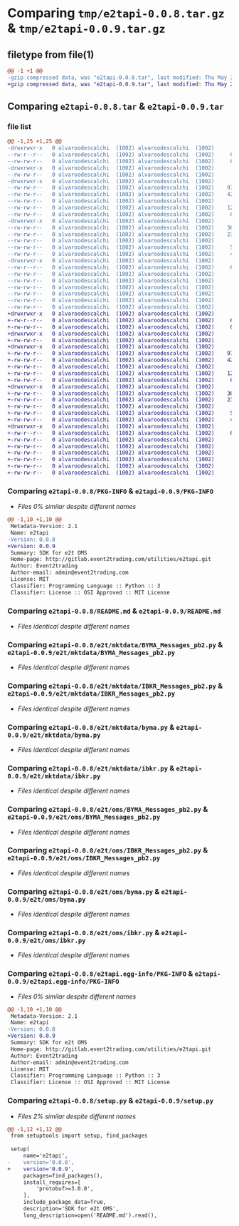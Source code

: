 # Comparing `tmp/e2tapi-0.0.8.tar.gz` & `tmp/e2tapi-0.0.9.tar.gz`

## filetype from file(1)

```diff
@@ -1 +1 @@
-gzip compressed data, was "e2tapi-0.0.8.tar", last modified: Thu May 23 19:53:01 2024, max compression
+gzip compressed data, was "e2tapi-0.0.9.tar", last modified: Thu May 23 19:57:52 2024, max compression
```

## Comparing `e2tapi-0.0.8.tar` & `e2tapi-0.0.9.tar`

### file list

```diff
@@ -1,25 +1,25 @@
-drwxrwxr-x   0 alvaroodescalchi  (1002) alvaroodescalchi  (1002)        0 2024-05-23 19:53:01.890423 e2tapi-0.0.8/
--rw-r--r--   0 alvaroodescalchi  (1002) alvaroodescalchi  (1002)     6641 2024-05-23 19:53:01.886423 e2tapi-0.0.8/PKG-INFO
--rw-rw-r--   0 alvaroodescalchi  (1002) alvaroodescalchi  (1002)     6188 2024-05-22 15:19:56.000000 e2tapi-0.0.8/README.md
-drwxrwxr-x   0 alvaroodescalchi  (1002) alvaroodescalchi  (1002)        0 2024-05-23 19:53:01.878423 e2tapi-0.0.8/e2t/
--rw-rw-r--   0 alvaroodescalchi  (1002) alvaroodescalchi  (1002)       42 2024-05-22 20:13:00.000000 e2tapi-0.0.8/e2t/__init__.py
-drwxrwxr-x   0 alvaroodescalchi  (1002) alvaroodescalchi  (1002)        0 2024-05-23 19:53:01.882423 e2tapi-0.0.8/e2t/mktdata/
--rw-rw-r--   0 alvaroodescalchi  (1002) alvaroodescalchi  (1002)    97648 2024-05-23 19:46:58.000000 e2tapi-0.0.8/e2t/mktdata/BYMA_Messages_pb2.py
--rw-rw-r--   0 alvaroodescalchi  (1002) alvaroodescalchi  (1002)    42353 2024-05-23 19:50:12.000000 e2tapi-0.0.8/e2t/mktdata/IBKR_Messages_pb2.py
--rw-rw-r--   0 alvaroodescalchi  (1002) alvaroodescalchi  (1002)       19 2024-05-22 20:08:02.000000 e2tapi-0.0.8/e2t/mktdata/__init__.py
--rw-rw-r--   0 alvaroodescalchi  (1002) alvaroodescalchi  (1002)    12652 2024-05-23 19:51:38.000000 e2tapi-0.0.8/e2t/mktdata/byma.py
--rw-rw-r--   0 alvaroodescalchi  (1002) alvaroodescalchi  (1002)     6015 2024-05-23 19:51:38.000000 e2tapi-0.0.8/e2t/mktdata/ibkr.py
-drwxrwxr-x   0 alvaroodescalchi  (1002) alvaroodescalchi  (1002)        0 2024-05-23 19:53:01.886423 e2tapi-0.0.8/e2t/oms/
--rw-rw-r--   0 alvaroodescalchi  (1002) alvaroodescalchi  (1002)    36422 2024-05-23 19:38:27.000000 e2tapi-0.0.8/e2t/oms/BYMA_Messages_pb2.py
--rw-rw-r--   0 alvaroodescalchi  (1002) alvaroodescalchi  (1002)    23586 2024-05-23 19:45:17.000000 e2tapi-0.0.8/e2t/oms/IBKR_Messages_pb2.py
--rw-rw-r--   0 alvaroodescalchi  (1002) alvaroodescalchi  (1002)       39 2024-05-23 19:01:40.000000 e2tapi-0.0.8/e2t/oms/__init__.py
--rw-rw-r--   0 alvaroodescalchi  (1002) alvaroodescalchi  (1002)     5650 2024-05-23 19:40:58.000000 e2tapi-0.0.8/e2t/oms/byma.py
--rw-rw-r--   0 alvaroodescalchi  (1002) alvaroodescalchi  (1002)     4491 2024-05-23 19:24:30.000000 e2tapi-0.0.8/e2t/oms/ibkr.py
-drwxrwxr-x   0 alvaroodescalchi  (1002) alvaroodescalchi  (1002)        0 2024-05-23 19:53:01.886423 e2tapi-0.0.8/e2tapi.egg-info/
--rw-r--r--   0 alvaroodescalchi  (1002) alvaroodescalchi  (1002)     6641 2024-05-23 19:53:01.000000 e2tapi-0.0.8/e2tapi.egg-info/PKG-INFO
--rw-rw-r--   0 alvaroodescalchi  (1002) alvaroodescalchi  (1002)      423 2024-05-23 19:53:01.000000 e2tapi-0.0.8/e2tapi.egg-info/SOURCES.txt
--rw-rw-r--   0 alvaroodescalchi  (1002) alvaroodescalchi  (1002)        1 2024-05-23 19:53:01.000000 e2tapi-0.0.8/e2tapi.egg-info/dependency_links.txt
--rw-rw-r--   0 alvaroodescalchi  (1002) alvaroodescalchi  (1002)       16 2024-05-23 19:53:01.000000 e2tapi-0.0.8/e2tapi.egg-info/requires.txt
--rw-rw-r--   0 alvaroodescalchi  (1002) alvaroodescalchi  (1002)        4 2024-05-23 19:53:01.000000 e2tapi-0.0.8/e2tapi.egg-info/top_level.txt
--rw-rw-r--   0 alvaroodescalchi  (1002) alvaroodescalchi  (1002)       38 2024-05-23 19:53:01.890423 e2tapi-0.0.8/setup.cfg
--rw-rw-r--   0 alvaroodescalchi  (1002) alvaroodescalchi  (1002)      697 2024-05-23 19:52:57.000000 e2tapi-0.0.8/setup.py
+drwxrwxr-x   0 alvaroodescalchi  (1002) alvaroodescalchi  (1002)        0 2024-05-23 19:57:52.992113 e2tapi-0.0.9/
+-rw-r--r--   0 alvaroodescalchi  (1002) alvaroodescalchi  (1002)     6641 2024-05-23 19:57:52.992113 e2tapi-0.0.9/PKG-INFO
+-rw-rw-r--   0 alvaroodescalchi  (1002) alvaroodescalchi  (1002)     6188 2024-05-22 15:19:56.000000 e2tapi-0.0.9/README.md
+drwxrwxr-x   0 alvaroodescalchi  (1002) alvaroodescalchi  (1002)        0 2024-05-23 19:57:52.980113 e2tapi-0.0.9/e2t/
+-rw-rw-r--   0 alvaroodescalchi  (1002) alvaroodescalchi  (1002)       42 2024-05-22 20:13:00.000000 e2tapi-0.0.9/e2t/__init__.py
+drwxrwxr-x   0 alvaroodescalchi  (1002) alvaroodescalchi  (1002)        0 2024-05-23 19:57:52.984113 e2tapi-0.0.9/e2t/mktdata/
+-rw-rw-r--   0 alvaroodescalchi  (1002) alvaroodescalchi  (1002)    97648 2024-05-23 19:46:58.000000 e2tapi-0.0.9/e2t/mktdata/BYMA_Messages_pb2.py
+-rw-rw-r--   0 alvaroodescalchi  (1002) alvaroodescalchi  (1002)    42353 2024-05-23 19:50:12.000000 e2tapi-0.0.9/e2t/mktdata/IBKR_Messages_pb2.py
+-rw-rw-r--   0 alvaroodescalchi  (1002) alvaroodescalchi  (1002)       39 2024-05-23 19:57:51.000000 e2tapi-0.0.9/e2t/mktdata/__init__.py
+-rw-rw-r--   0 alvaroodescalchi  (1002) alvaroodescalchi  (1002)    12652 2024-05-23 19:51:38.000000 e2tapi-0.0.9/e2t/mktdata/byma.py
+-rw-rw-r--   0 alvaroodescalchi  (1002) alvaroodescalchi  (1002)     6015 2024-05-23 19:51:38.000000 e2tapi-0.0.9/e2t/mktdata/ibkr.py
+drwxrwxr-x   0 alvaroodescalchi  (1002) alvaroodescalchi  (1002)        0 2024-05-23 19:57:52.988113 e2tapi-0.0.9/e2t/oms/
+-rw-rw-r--   0 alvaroodescalchi  (1002) alvaroodescalchi  (1002)    36422 2024-05-23 19:38:27.000000 e2tapi-0.0.9/e2t/oms/BYMA_Messages_pb2.py
+-rw-rw-r--   0 alvaroodescalchi  (1002) alvaroodescalchi  (1002)    23586 2024-05-23 19:45:17.000000 e2tapi-0.0.9/e2t/oms/IBKR_Messages_pb2.py
+-rw-rw-r--   0 alvaroodescalchi  (1002) alvaroodescalchi  (1002)       39 2024-05-23 19:01:40.000000 e2tapi-0.0.9/e2t/oms/__init__.py
+-rw-rw-r--   0 alvaroodescalchi  (1002) alvaroodescalchi  (1002)     5650 2024-05-23 19:40:58.000000 e2tapi-0.0.9/e2t/oms/byma.py
+-rw-rw-r--   0 alvaroodescalchi  (1002) alvaroodescalchi  (1002)     4491 2024-05-23 19:24:30.000000 e2tapi-0.0.9/e2t/oms/ibkr.py
+drwxrwxr-x   0 alvaroodescalchi  (1002) alvaroodescalchi  (1002)        0 2024-05-23 19:57:52.992113 e2tapi-0.0.9/e2tapi.egg-info/
+-rw-r--r--   0 alvaroodescalchi  (1002) alvaroodescalchi  (1002)     6641 2024-05-23 19:57:52.000000 e2tapi-0.0.9/e2tapi.egg-info/PKG-INFO
+-rw-rw-r--   0 alvaroodescalchi  (1002) alvaroodescalchi  (1002)      423 2024-05-23 19:57:52.000000 e2tapi-0.0.9/e2tapi.egg-info/SOURCES.txt
+-rw-rw-r--   0 alvaroodescalchi  (1002) alvaroodescalchi  (1002)        1 2024-05-23 19:57:52.000000 e2tapi-0.0.9/e2tapi.egg-info/dependency_links.txt
+-rw-rw-r--   0 alvaroodescalchi  (1002) alvaroodescalchi  (1002)       16 2024-05-23 19:57:52.000000 e2tapi-0.0.9/e2tapi.egg-info/requires.txt
+-rw-rw-r--   0 alvaroodescalchi  (1002) alvaroodescalchi  (1002)        4 2024-05-23 19:57:52.000000 e2tapi-0.0.9/e2tapi.egg-info/top_level.txt
+-rw-rw-r--   0 alvaroodescalchi  (1002) alvaroodescalchi  (1002)       38 2024-05-23 19:57:52.992113 e2tapi-0.0.9/setup.cfg
+-rw-rw-r--   0 alvaroodescalchi  (1002) alvaroodescalchi  (1002)      697 2024-05-23 19:57:51.000000 e2tapi-0.0.9/setup.py
```

### Comparing `e2tapi-0.0.8/PKG-INFO` & `e2tapi-0.0.9/PKG-INFO`

 * *Files 0% similar despite different names*

```diff
@@ -1,10 +1,10 @@
 Metadata-Version: 2.1
 Name: e2tapi
-Version: 0.0.8
+Version: 0.0.9
 Summary: SDK for e2t OMS
 Home-page: http://gitlab.event2trading.com/utilities/e2tapi.git
 Author: Event2trading
 Author-email: admin@event2trading.com
 License: MIT
 Classifier: Programming Language :: Python :: 3
 Classifier: License :: OSI Approved :: MIT License
```

### Comparing `e2tapi-0.0.8/README.md` & `e2tapi-0.0.9/README.md`

 * *Files identical despite different names*

### Comparing `e2tapi-0.0.8/e2t/mktdata/BYMA_Messages_pb2.py` & `e2tapi-0.0.9/e2t/mktdata/BYMA_Messages_pb2.py`

 * *Files identical despite different names*

### Comparing `e2tapi-0.0.8/e2t/mktdata/IBKR_Messages_pb2.py` & `e2tapi-0.0.9/e2t/mktdata/IBKR_Messages_pb2.py`

 * *Files identical despite different names*

### Comparing `e2tapi-0.0.8/e2t/mktdata/byma.py` & `e2tapi-0.0.9/e2t/mktdata/byma.py`

 * *Files identical despite different names*

### Comparing `e2tapi-0.0.8/e2t/mktdata/ibkr.py` & `e2tapi-0.0.9/e2t/mktdata/ibkr.py`

 * *Files identical despite different names*

### Comparing `e2tapi-0.0.8/e2t/oms/BYMA_Messages_pb2.py` & `e2tapi-0.0.9/e2t/oms/BYMA_Messages_pb2.py`

 * *Files identical despite different names*

### Comparing `e2tapi-0.0.8/e2t/oms/IBKR_Messages_pb2.py` & `e2tapi-0.0.9/e2t/oms/IBKR_Messages_pb2.py`

 * *Files identical despite different names*

### Comparing `e2tapi-0.0.8/e2t/oms/byma.py` & `e2tapi-0.0.9/e2t/oms/byma.py`

 * *Files identical despite different names*

### Comparing `e2tapi-0.0.8/e2t/oms/ibkr.py` & `e2tapi-0.0.9/e2t/oms/ibkr.py`

 * *Files identical despite different names*

### Comparing `e2tapi-0.0.8/e2tapi.egg-info/PKG-INFO` & `e2tapi-0.0.9/e2tapi.egg-info/PKG-INFO`

 * *Files 0% similar despite different names*

```diff
@@ -1,10 +1,10 @@
 Metadata-Version: 2.1
 Name: e2tapi
-Version: 0.0.8
+Version: 0.0.9
 Summary: SDK for e2t OMS
 Home-page: http://gitlab.event2trading.com/utilities/e2tapi.git
 Author: Event2trading
 Author-email: admin@event2trading.com
 License: MIT
 Classifier: Programming Language :: Python :: 3
 Classifier: License :: OSI Approved :: MIT License
```

### Comparing `e2tapi-0.0.8/setup.py` & `e2tapi-0.0.9/setup.py`

 * *Files 2% similar despite different names*

```diff
@@ -1,12 +1,12 @@
 from setuptools import setup, find_packages
 
 setup(
     name='e2tapi',
-    version='0.0.8',
+    version='0.0.9',
     packages=find_packages(),
     install_requires=[
         'protobuf>=3.0.0',
     ],
     include_package_data=True,
     description='SDK for e2t OMS',
     long_description=open('README.md').read(),
```

